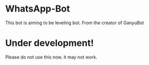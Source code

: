 # WhatsApp-Bot
This bot is aiming to be leveling bot. From the creator of GanyuBot

# Under development!
Please do not use this now. it may not work.
